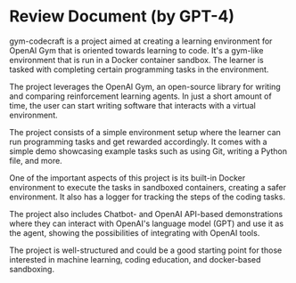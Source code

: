 # Review Document (by GPT-4)

gym-codecraft is a project aimed at creating a learning environment for OpenAI Gym that is oriented towards learning to code. It's a gym-like environment that is run in a Docker container sandbox. The learner is tasked with completing certain programming tasks in the environment.

The project leverages the OpenAI Gym, an open-source library for writing and comparing reinforcement learning agents. In just a short amount of time, the user can start writing software that interacts with a virtual environment.

The project consists of a simple environment setup where the learner can run programming tasks and get rewarded accordingly. It comes with a simple demo showcasing example tasks such as using Git, writing a Python file, and more.

One of the important aspects of this project is its built-in Docker environment to execute the tasks in sandboxed containers, creating a safer environment. It also has a logger for tracking the steps of the coding tasks.

The project also includes Chatbot- and OpenAI API-based demonstrations where they can interact with OpenAI's language model (GPT) and use it as the agent, showing the possibilities of integrating with OpenAI tools.

The project is well-structured and could be a good starting point for those interested in machine learning, coding education, and docker-based sandboxing.
